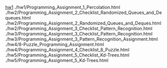 [hw1](./hw1/Programming_Assignment_1_Checklist_Percolation.html)
./hw1/Programming_Assignment_1_Percolation.html
./hw2/Programming_Assignment_2_Checklist_Randomized_Queues_and_Dequeues.html
./hw2/Programming_Assignment_2_Randomized_Queues_and_Deques.html
./hw2/Programming_Assignment_3_Checklist_Pattern_Recognition.html
./hw3/Programming_Assignment_3_Checklist_Pattern_Recognition.html
./hw3/Programming_Assignment_3_Pattern_Recognition_Assignment.html
./hw4/8-Puzzle_Programming_Assignment.html
./hw4/Programming_Assignment_4_Checklist_8_Puzzle.html
./hw5/Programming_Assignment_5_Checklist_Kd-Trees.html
./hw5/Programming_Assignment_5_Kd-Trees.html
